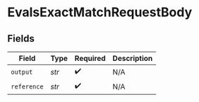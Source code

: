# EvalsExactMatchRequestBody


## Fields

| Field              | Type               | Required           | Description        |
| ------------------ | ------------------ | ------------------ | ------------------ |
| `output`           | *str*              | :heavy_check_mark: | N/A                |
| `reference`        | *str*              | :heavy_check_mark: | N/A                |